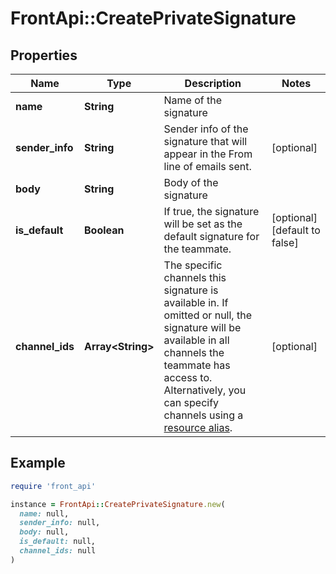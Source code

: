 # FrontApi::CreatePrivateSignature

## Properties

| Name | Type | Description | Notes |
| ---- | ---- | ----------- | ----- |
| **name** | **String** | Name of the signature |  |
| **sender_info** | **String** | Sender info of the signature that will appear in the From line of emails sent. | [optional] |
| **body** | **String** | Body of the signature |  |
| **is_default** | **Boolean** | If true, the signature will be set as the default signature for the teammate. | [optional][default to false] |
| **channel_ids** | **Array&lt;String&gt;** | The specific channels this signature is available in. If omitted or null, the signature will be available in all channels the teammate has access to. Alternatively, you can specify channels using a [resource alias](https://dev.frontapp.com/docs/resource-aliases-1). | [optional] |

## Example

```ruby
require 'front_api'

instance = FrontApi::CreatePrivateSignature.new(
  name: null,
  sender_info: null,
  body: null,
  is_default: null,
  channel_ids: null
)
```

